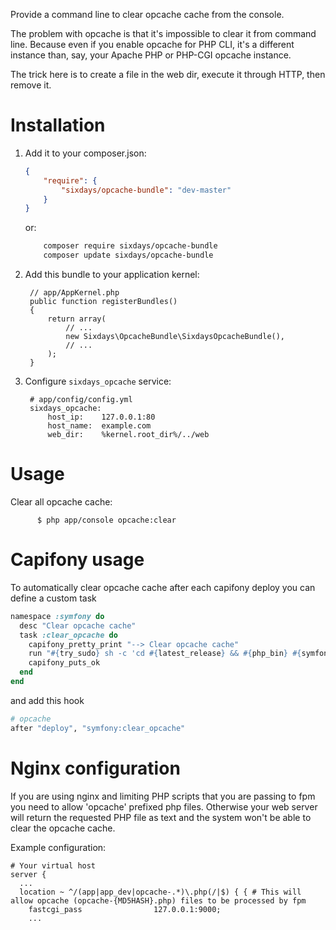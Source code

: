 Provide a command line to clear opcache cache from the console.

The problem with opcache is that it's impossible to clear it from command line.
Because even if you enable opcache for PHP CLI, it's a different instance than,
say, your Apache PHP or PHP-CGI opcache instance.

The trick here is to create a file in the web dir, execute it through HTTP,
then remove it.

Installation
============

  1. Add it to your composer.json:

      ```json
      {
          "require": {
              "sixdays/opcache-bundle": "dev-master"
          }
      }
      ```

     or:

      ```sh
          composer require sixdays/opcache-bundle
          composer update sixdays/opcache-bundle
      ```

  2. Add this bundle to your application kernel:

          // app/AppKernel.php
          public function registerBundles()
          {
              return array(
                  // ...
                  new Sixdays\OpcacheBundle\SixdaysOpcacheBundle(),
                  // ...
              );
          }

  3. Configure `sixdays_opcache` service:

          # app/config/config.yml
          sixdays_opcache:
              host_ip:    127.0.0.1:80
              host_name:  example.com
              web_dir:    %kernel.root_dir%/../web


Usage
=====

Clear all opcache cache:

          $ php app/console opcache:clear


Capifony usage
==============

To automatically clear opcache cache after each capifony deploy you can define a custom task

```ruby
namespace :symfony do
  desc "Clear opcache cache"
  task :clear_opcache do
    capifony_pretty_print "--> Clear opcache cache"
    run "#{try_sudo} sh -c 'cd #{latest_release} && #{php_bin} #{symfony_console} opcache:clear --env=#{symfony_env_prod}'"
    capifony_puts_ok
  end
end
```

and add this hook

```ruby
# opcache
after "deploy", "symfony:clear_opcache"
```

Nginx configuration
===================

If you are using nginx and limiting PHP scripts that you are passing to fpm you need to allow 'opcache' prefixed php files. Otherwise your web server will return the requested PHP file as text and the system won't be able to clear the opcache cache.

Example configuration:
```
# Your virtual host
server {
  ...
  location ~ ^/(app|app_dev|opcache-.*)\.php(/|$) { { # This will allow opcache (opcache-{MD5HASH}.php) files to be processed by fpm
    fastcgi_pass                127.0.0.1:9000;
    ...
``` 
